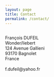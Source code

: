 ```yaml
---
layout: page
title: Contact
permalink: /contact/
---
```

<p style="text-align:justify">
<br> Fran&ccedil;ois DUFEIL
<br> Wonder/liebert
<br> 124 Avenue Gallieni 
<br> 93170 Bagnolet 
<br> France
<br> 
<br> f.dufeil@yahoo.fr
</p>

<br> 
<br> 
<br> 
<br> 
<br> 
<br> 
<br> 
<br> 
<br> 
<br> 

